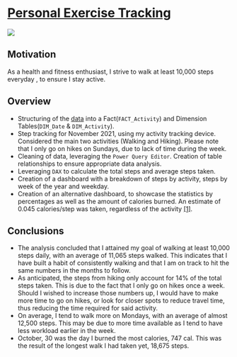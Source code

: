 # [Personal Exercise Tracking](https://github.com/davidgomezpr1/PowerBI_PersonalStepTracking)
![](https://images.unsplash.com/photo-1448387473223-5c37445527e7?ixlib=rb-1.2.1&ixid=MnwxMjA3fDB8MHxwaG90by1wYWdlfHx8fGVufDB8fHx8&auto=format&fit=crop&w=1170&q=80)

## Motivation

As a health and fitness enthusiast, I strive to walk at least 10,000 
steps everyday , to ensure I stay active.

## Overview

- Structuring of the [data](https://github.com/davidgomezpr1/PowerBI_PersonalStepTracking/blob/Portfolio_Projects/StepTrackingNov21.xlsx) into a Fact(`FACT_Activity`) and Dimension Tables(`DIM_Date` & `DIM_Activity`).
- Step tracking for November 2021, using my activity tracking device. Considered the main two activities (Walking and Hiking). Please note that I only go on hikes on Sundays, due to lack of time during the week.
- Cleaning of data, leveraging the `Power Query Editor`. Creation of table relationships to ensure appropriate data analysis.
- Leveraging `DAX` to calculate the total steps and average steps taken.
- Creation of a dashboard with a breakdown of steps by activity, steps by week of the year and weekday.
- Creation of an alternative dashboard, to showcase the statistics by percentages as well as the amount of calories burned. An estimate of 0.045 calories/step was taken, regardless of the activity [[1]](https://www.livestrong.com/article/238020-how-to-convert-pedometer-steps-to-calories/).

## Conclusions

- The analysis concluded that I attained my goal of walking at least 10,000 steps daily, with an average of 11,065 steps walked. This indicates that I have built a habit of consistently walking and that I am on track to hit the same numbers in the months to follow.
- As anticipated, the steps from hiking only account for 14% of the total steps taken. This is due to the fact that I only go on hikes once a week. Should I wished to increase those numbers up, I would have to make more time to go on hikes, or look for closer spots to reduce travel time, thus reducing the time required for said activity. 
- On average, I tend to walk more on Mondays, with an average of almost 12,500 steps. This may be due to more time available as I tend to have less workload earlier in the week.
- October, 30 was the day I burned the most calories, 747 cal. This was the result of the longest walk I had taken yet, 18,675 steps.
